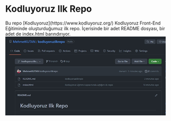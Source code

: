 <h1>Kodluyoruz Ilk Repo</h1>
Bu repo [Kodluyoruz](https://www.kodluyoruz.org/) Kodluyoruz </a> Front-End Eğitiminde oluşturduğumuz ilk repo. İçerisinde bir adet README dosyası, bir adet de index.html barındırıyor.

<img src="/image/1.jpg" alt="image">